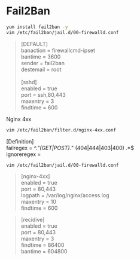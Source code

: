# Fail2Ban
```bash
yum install fail2ban -y
vim /etc/fail2ban/jail.d/00-firewalld.conf
```


>[DEFAULT]<br/>
>banaction = firewallcmd-ipset<br/>
>bantime = 3600<br/>
>sender = fail2ban<br/>
>destemail = root<br/>
><br/>
>[sshd]<br/>
>enabled = true<br/>
>port = ssh,80,443<br/>
>maxentry = 3<br/>
>findtime = 600<br/>

Nginx 4xx
```bash
vim /etc/fail2ban/filter.d/nginx-4xx.conf
```

[Definition]<br/>
failregex = ^<HOST>.*"(GET|POST).*" (404|444|403|400) .*$<br/>
ignoreregex =<br/>

```bash
vim /etc/fail2ban/jail.d/00-firewalld.conf
```

>[nginx-4xx]<br/>
>enabled = true<br/>
>port = 80,443<br/>
>logpath  = /var/log/nginx/access.log<br/>
>maxentry = 10<br/>
>findtime = 600<br/>

>[recidive]<br/>
>enabled = true<br/>
>port = 80,443<br/>
>maxentry = 3<br/>
>findtime = 86400<br/>
>bantime = 604800<br/>


